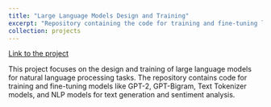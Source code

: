 ```yaml
---
title: "Large Language Models Design and Training"
excerpt: "Repository containing the code for training and fine-tuning large language models like GPT-2, GPT- Bigram, Text Tokenizer models and NLP models for text generation, and sentiment analysis.<br>[Link to the project](https://github.com/SamanvayMS/Large-Language-Models)"
collection: projects
---
```

[Link to the project](https://github.com/SamanvayMS/Large-Language-Models)

This project focuses on the design and training of large language models for natural language processing tasks. The repository contains code for training and fine-tuning models like GPT-2, GPT-Bigram, Text Tokenizer models, and NLP models for text generation and sentiment analysis.

